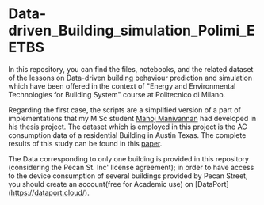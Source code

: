 # Data-driven_Building_simulation_Polimi_EETBS
In this repository, you can find the files, notebooks, and the related dataset of the lessons on Data-driven building behaviour prediction and simulation which have been offered in the context of "Energy and Environmental Technologies for Building System" course at Politecnico di Milano.

Regarding the first case, the scripts  are a simplified version of a part of implementations that my M.Sc student [Manoj Manivannan](https://github.com/manojm18) had developed in his thesis project. The dataset which is employed in this project is the AC consumption data of a residential Building in Austin Texas. The complete results of this study can be found in this [paper](http://www.mdpi.com/1996-1073/10/11/1905). 

The Data corresponding to only one building is provided in this repository (considering the Pecan St. Inc' license agreement); in order to have access to the device consumption of several buildings provided by Pecan Street, you should create an account(free for Academic use) on [DataPort] (https://dataport.cloud/).




